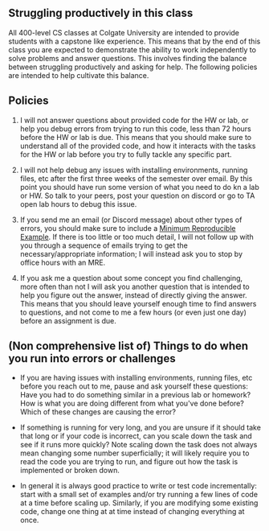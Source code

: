 ## Struggling productively in this class

All 400-level CS classes at Colgate University are intended to provide students with a capstone like experience. This means that by the end of this class you are expected to demonstrate the ability to work independently to solve problems and answer questions. This involves finding the balance between struggling productively and asking for help. The following policies are intended to help cultivate this balance. 

## Policies

1. I will not answer questions about provided code for the HW or lab, or help you debug errors from trying to run this code, less than 72 hours before the HW or lab is due. This means that you should make sure to understand all of the provided code, and how it interacts with the tasks for the HW or lab before you try to fully tackle any specific part. 

2. I will not help debug any issues with installing environments, running files, etc after the first three weeks of the semester over email. By this point you should have run some version of what you need to do kn a lab or HW. So talk to your peers, post your question on discord or go to TA open lab hours to debug this issue. 

3. If you send me an email (or Discord message) about other types of errors, you should make sure to include a [Minimum Reproducible Example](https://en.wikipedia.org/wiki/Minimal_reproducible_example). If there is too little or too much detail, I will not follow up with you through a sequence of emails trying to get the necessary/appropriate information; I will instead ask you to stop by office hours with an MRE.  

4. If you ask me a question about some concept you find challenging, more often than not I will ask you another question that is intended to help you figure out the answer, instead of directly giving the answer. This means that you should leave yourself enough time to find answers to questions, and not come to me a few hours (or even just one day) before an assignment is due.  



## (Non comprehensive list of) Things to do when you run into errors or challenges

- If you are having issues with installing environments, running files, etc before you reach out to me, pause and ask yourself these questions: Have you had to do something similar in a previous lab or homework? How is what you are doing different from what you've done before? Which of these changes are causing the error? 

- If something is running for very long, and you are unsure if it should take that long or if your code is incorrect, can you scale down the task and see if it runs more quickly? Note scaling down the task does not always mean changing some number superficially; it will likely require you to read the code you are trying to run, and figure out how the task is implemented or broken down. 

- In general it is always good practice to write or test code incrementally: start with a small set of examples and/or try running a few lines of code at a time before scaling up. Similarly, if you are modifying some existing code, change one thing at at time instead of changing everything at once. 


